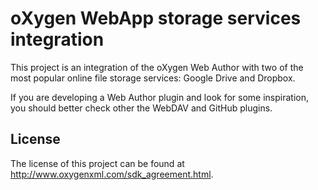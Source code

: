 oXygen WebApp storage services integration
==========================================

This project is an integration of the oXygen Web Author with two of the most popular online file storage services: Google Drive and Dropbox.

If you are developing a Web Author plugin and look for some inspiration, you should better check other the WebDAV and GitHub plugins.

License
--------

The license of this project can be found at http://www.oxygenxml.com/sdk_agreement.html.
    
